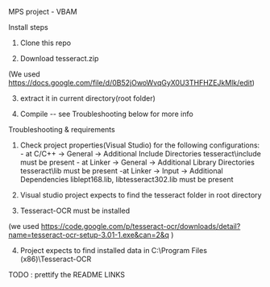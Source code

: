 MPS project - VBAM


Install steps

1) Clone this repo


2) Download tesseract.zip 

(We used https://docs.google.com/file/d/0B52jOwoWvqGyX0U3THFHZEJkMlk/edit)


3) extract it in current directory(root folder)



4) Compile -- see Troubleshooting below for more info



Troubleshooting & requirements

1) Check project properties(Visual Studio) for the 
   following configurations:
		- at C/C++ -> General -> Additional Include Directories
		  tesseract\include must be present
		- at Linker -> General -> Additional Library Directories
		  tesseract\lib must be present
		-at Linker -> Input -> Additional Dependencies
		   liblept168.lib,
		   libtesseract302.lib must be present

2) Visual studio project expects to find the tesseract folder in root directory


3) Tesseract-OCR must be installed 

(we used https://code.google.com/p/tesseract-ocr/downloads/detail?name=tesseract-ocr-setup-3.01-1.exe&can=2&q )



4) Project expects to find installed data in 
	C:\Program Files (x86)\Tesseract-OCR

TODO : prettify the README LINKS 